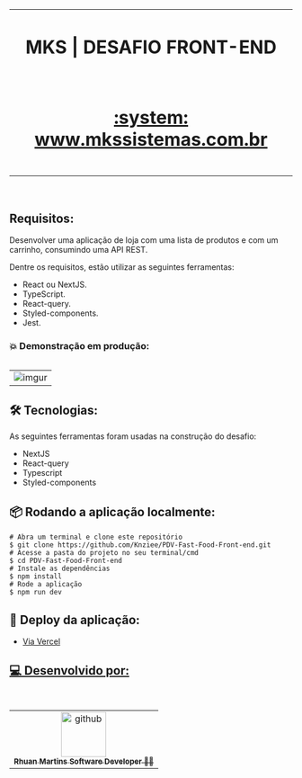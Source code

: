 <table align="center" >
    <tr>
     <td align="center" width="900px;">
       <h1 align="center" >MKS | DESAFIO FRONT-END</h1><BR>
        <h1 align="bottom" ><a href="https://mks-test-five.vercel.app/" >:system: www.mkssistemas.com.br</h1><BR>
        <sub>
        </sub>
      </a>
   
</tr>
<table/>
 
 <br>
 
## Requisitos:

Desenvolver uma aplicação de loja com uma lista de produtos e com um carrinho, consumindo uma API REST.     

Dentre os requisitos, estão utilizar as seguintes ferramentas:
- React ou NextJS.
- TypeScript.
- React-query.
- Styled-components.
- Jest.
       
    
### :boom: Demonstração em produção:
<table align="center">
  <tr>
     <td align="center">
  <img src="https://i.imgur.com/PJrLIbp.png" alt="imgur"/>
        <sub>
        </sub>
      </a>
   
</tr>
<table/>

## 🛠 Tecnologias:

As seguintes ferramentas foram usadas na construção do desafio:
       
- NextJS
- React-query
- Typescript
- Styled-components

## :package: Rodando a aplicação localmente:
```
# Abra um terminal e clone este repositório 
$ git clone https://github.com/Knziee/PDV-Fast-Food-Front-end.git
# Acesse a pasta do projeto no seu terminal/cmd
$ cd PDV-Fast-Food-Front-end
# Instale as dependências
$ npm install
# Rode a aplicação
$ npm run dev   
```
       
## 🚀 Deploy da aplicação:
 - <a href="https://mks-test-five.vercel.app/" > Via Vercel
       
       
## 💻 Desenvolvido por:
  
<table align="left">
  <tr>
     <td align="center">
      <a href="https://github.com/Knziee">
        <img src="https://avatars.githubusercontent.com/u/89425394?s=96&v=4" width="80px;" alt="github"/><br>
        <sub>
          <b> Rhuan Martins Software Developer 👨‍💻</b>
        </sub>
      </a>       
    </td>   
                                                                                                              
  </tr>
</table>
<br>
